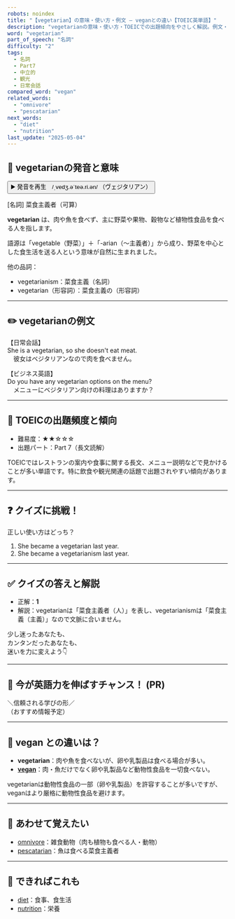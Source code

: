 ```yaml
---
robots: noindex
title: "【vegetarian】の意味・使い方・例文 ― veganとの違い【TOEIC英単語】"
description: "vegetarianの意味・使い方・TOEICでの出題傾向をやさしく解説。例文・クイズ付きでveganとの違いもわかりやすく学べます。"
word: "vegetarian"
part_of_speech: "名詞"
difficulty: "2"
tags:
  - 名詞
  - Part7
  - 中立的
  - 観光
  - 日常会話
compared_word: "vegan"
related_words:
  - "omnivore"
  - "pescatarian"
next_words:
  - "diet"
  - "nutrition"
last_update: "2025-05-04"
---
```


## 🔰 vegetarianの発音と意味

<button class="play-audio" onclick="playTTS('vegetarian')">
  <span class="play-audio-main">
    ▶️ 発音を再生　/ˌvedʒ.əˈteə.ri.ən/
  </span>
  <span class="play-audio-sub">
    （ヴェジタリアン）
  </span>
</button>

[名詞] 菜食主義者（可算）

**vegetarian** は、肉や魚を食べず、主に野菜や果物、穀物など植物性食品を食べる人を指します。

語源は「vegetable（野菜）」＋「-arian（～主義者）」から成り、野菜を中心とした食生活を送る人という意味が自然に生まれました。

他の品詞：  
- vegetarianism：菜食主義（名詞）
- vegetarian（形容詞）：菜食主義の（形容詞）

---

## ✏️ vegetarianの例文

【日常会話】  
She is a vegetarian, so she doesn't eat meat.  
　彼女はベジタリアンなので肉を食べません。

【ビジネス英語】  
Do you have any vegetarian options on the menu?  
　メニューにベジタリアン向けの料理はありますか？

---

## 🎯 TOEICの出題頻度と傾向

- 難易度：★★☆☆☆
- 出題パート：Part 7（長文読解）

TOEICではレストランの案内や食事に関する長文、メニュー説明などで見かけることが多い単語です。特に飲食や観光関連の話題で出題されやすい傾向があります。

---

## ❓ クイズに挑戦！

正しい使い方はどっち？

1. She became a vegetarian last year.  
2. She became a vegetarianism last year.

---

## ✅ クイズの答えと解説

- 正解：**1**
- 解説：vegetarianは「菜食主義者（人）」を表し、vegetarianismは「菜食主義（主義）」なので文脈に合いません。

少し迷ったあなたも、  
カンタンだったあなたも、  
迷いを力に変えよう👇️

---

## 🚀 今が英語力を伸ばすチャンス！ (PR)

<div class="info-center">
＼信頼される学びの形／<br>  
（おすすめ情報予定）
</div>

---

## 🤔  vegan との違いは？

- **vegetarian**：肉や魚を食べないが、卵や乳製品は食べる場合が多い。
- **[vegan](/word/vegan/)**：肉・魚だけでなく卵や乳製品など動物性食品を一切食べない。

vegetarianは動物性食品の一部（卵や乳製品）を許容することが多いですが、veganはより厳格に動物性食品を避けます。

---

## 🧩 あわせて覚えたい

- [omnivore](/word/omnivore/)：雑食動物（肉も植物も食べる人・動物）
- [pescatarian](/word/pescatarian/)：魚は食べる菜食主義者

---

## 📖 できればこれも

- [diet](/word/diet/)：食事、食生活
- [nutrition](/word/nutrition/)：栄養

<!-- cvid: aid03_bid44 -->
